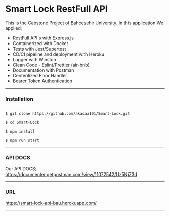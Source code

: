 # Smart Lock RestFull API

This is the Capstone Project of Bahcesehir University.
In this application We applied;

- RestFull API's with Express.js
- Containerized with Docker
- Tests with Jest/Supertest
- CD/CI pipeline and deployment with Heroku
- Logger with Winston
- Clean Code  - Eslint/Prettier (air-bnb)
- Documentation with Postman
- Centerilized Error Handler
- Bearer Token Authentication

------
### Installation

  
```

$ git clone https://github.com/akasaa101/Smart-Lock.git

$ cd Smart-Lock

$ npm install

$ npm run start

```
-------
### API DOCS

Our API DOCS;
https://documenter.getpostman.com/view/11072542/Uz5NjZ3d

---------

### URL 

https://smart-lock-api-bau.herokuapp.com/

-----------
